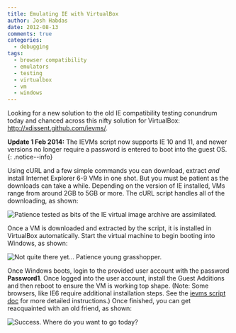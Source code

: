 ```yaml
---
title: Emulating IE with VirtualBox
author: Josh Habdas
date: 2012-08-13
comments: true
categories:
  - debugging
tags:
  - browser compatibility
  - emulators
  - testing
  - virtualbox
  - vm
  - windows
---
```

Looking for a new solution to the old IE compatibility testing conundrum today and chanced across this nifty solution for VirtualBox: <http://xdissent.github.com/ievms/>.

<!--more-->

**Update <time datetime="2014-02-01">1 Feb 2014</time>:** The IEVMs script now supports IE 10 and 11, and newer versions no longer require a password is entered to boot into the guest OS.
{: .notice--info}

Using cURL and a few simple commands you can download, extract *and* install Internet Explorer 6-9 VMs in one shot. But you must be patient as the downloads can take a while. Depending on the version of IE installed, VMs range from around 2GB to 5GB or more. The cURL script handles all of the downloading, as shown:

![Patience tested as bits of the IE virtual image archive are assimilated.](//s3.amazonaws.com/images.habdas.org/curlin-ievms-e1345009175500.png)

Once a VM is downloaded and extracted by the script, it is installed in VirtualBox automatically. Start the virtual machine to begin booting into Windows, as shown:

![Not quite there yet… Patience young grasshopper.](//s3.amazonaws.com/images.habdas.org/ie6-loading-e1345009231635.png)

Once Windows boots, login to the provided user account with the password **Password1**. Once logged into the user account, install the Guest Additions and then reboot to ensure the VM is working top shape. (Note: Some browsers, like IE6 require additional installation steps. See the [ievms script doc][1] for more detailed instructions.) Once finished, you can get reacquainted with an old friend, as shown:

![Success. Where do you want to go today?](//s3.amazonaws.com/images.habdas.org/ie6-emulated-e1345009017851.png)

 [1]: http://xdissent.github.com/ievms/
